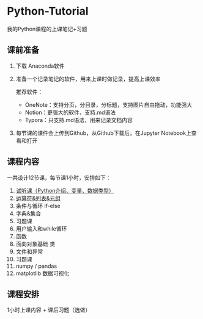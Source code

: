 # Python-Tutorial
我的Python课程的上课笔记+习题



## 课前准备

1. 下载 Anaconda软件

2. 准备一个记录笔记的软件，用来上课时做记录，提高上课效率

   推荐软件：

   - OneNote：支持分页，分目录，分标题，支持图片自由拖动，功能强大
   - Notion：更强大的软件，支持.md语法
   - Typora：只支持.md语法，用来记录文档内容

3. 每节课的课件会上传到Github，从Github下载后，在Jupyter Notebook上查看和打开



## 课程内容

一共设计12节课，每节课1小时，安排如下：

1. [试听课（Python介绍、变量、数据类型）](https://github.com/Lynn-Luyp/Python-Tutorial/blob/main/Lesson1.ipynb)
2. [运算符&列表&元组](https://github.com/Lynn-Luyp/Python-Tutorial/blob/main/Lesson2.ipynb)
3. 条件与循环 if-else
4. 字典&集合
5. 习题课
6. 用户输入和while循环
7. 函数
8. 面向对象基础 类
9. 文件和异常
10. 习题课
11. numpy / pandas
12. matplotlib 数据可视化

## 课程安排

1小时上课内容 + 课后习题（选做）
